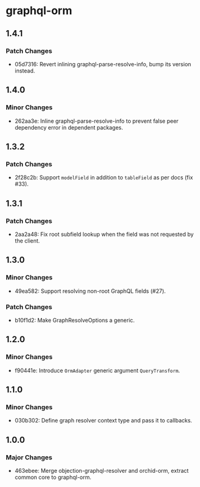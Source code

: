 # graphql-orm

## 1.4.1

### Patch Changes

- 05d7316: Revert inlining graphql-parse-resolve-info, bump its version instead.

## 1.4.0

### Minor Changes

- 262aa3e: Inline graphql-parse-resolve-info to prevent false peer dependency error in dependent packages.

## 1.3.2

### Patch Changes

- 2f28c2b: Support `modelField` in addition to `tableField` as per docs (fix #33).

## 1.3.1

### Patch Changes

- 2aa2a48: Fix root subfield lookup when the field was not requested by the client.

## 1.3.0

### Minor Changes

- 49ea582: Support resolving non-root GraphQL fields (#27).

### Patch Changes

- b10f1d2: Make GraphResolveOptions a <Context> generic.

## 1.2.0

### Minor Changes

- f90441e: Introduce `OrmAdapter` generic argument `QueryTransform`.

## 1.1.0

### Minor Changes

- 030b302: Define graph resolver context type and pass it to callbacks.

## 1.0.0

### Major Changes

- 463ebee: Merge objection-graphql-resolver and orchid-orm, extract common core to graphql-orm.
